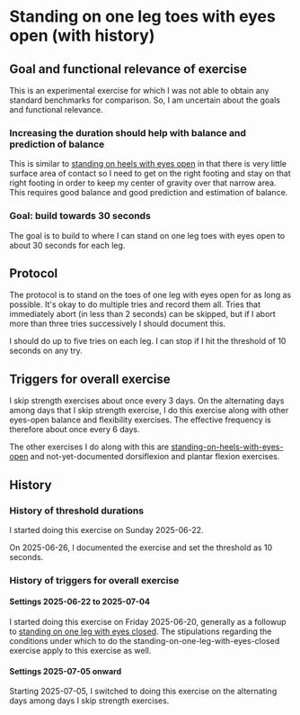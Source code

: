 # Standing on one leg toes with eyes open (with history)

## Goal and functional relevance of exercise

This is an experimental exercise for which I was not able to obtain
any standard benchmarks for comparison. So, I am uncertain about the
goals and functional relevance.

### Increasing the duration should help with balance and prediction of balance

This is similar to [standing on heels with eyes
open](standing-on-heels-with-eyes-open-with-history.md) in that there
is very little surface area of contact so I need to get on the right
footing and stay on that right footing in order to keep my center of
gravity over that narrow area. This requires good balance and good
prediction and estimation of balance.

### Goal: build towards 30 seconds

The goal is to build to where I can stand on one leg toes with eyes
open to about 30 seconds for each leg.

## Protocol

The protocol is to stand on the toes of one leg with eyes open for as
long as possible. It's okay to do multiple tries and record them
all. Tries that immediately abort (in less than 2 seconds) can be
skipped, but if I abort more than three tries successively I should
document this.

I should do up to five tries on each leg. I can stop if I hit the
threshold of 10 seconds on any try.

## Triggers for overall exercise

I skip strength exercises about once every 3 days. On the alternating
days among days that I skip strength exercise, I do this exercise
along with other eyes-open balance and flexibility exercises. The
effective frequency is therefore about once every 6 days.

The other exercises I do along with this are
[standing-on-heels-with-eyes-open](standing-on-heels-with-eyes-open-with-history.md)
and not-yet-documented dorsiflexion and plantar flexion exercises.

## History

### History of threshold durations

I started doing this exercise on Sunday 2025-06-22.

On 2025-06-26, I documented the exercise and set the threshold as 10
seconds.

### History of triggers for overall exercise

#### Settings 2025-06-22 to 2025-07-04

I started doing this exercise on Friday 2025-06-20, generally as a
followup to [standing on one leg with eyes
closed](standing-on-one-leg-with-eyes-closed-with-history.md). The
stipulations regarding the conditions under which to do the
standing-on-one-leg-with-eyes-closed exercise apply to this exercise
as well.

#### Settings 2025-07-05 onward

Starting 2025-07-05, I switched to doing this exercise on the
alternating days among days I skip strength exercises.
